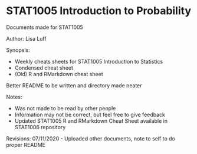 # STAT1005 Introduction to Probability
Documents made for STAT1005

Author:     Lisa Luff

Synopsis:
- Weekly cheats sheets for STAT1005 Introduction to Statistics
- Condensed cheat sheet
- (Old) R and RMarkdown cheat sheet

Better README to be written and directory made neater

Notes:
- Was not made to be read by other people
- Information may not be correct, but feel free to give feedback
- Updated STAT1005 R and RMarkdown Cheat Sheet available in STAT1006 repository

Revisions:  07/11/2020 - Uploaded other documents, note to self to do proper README
